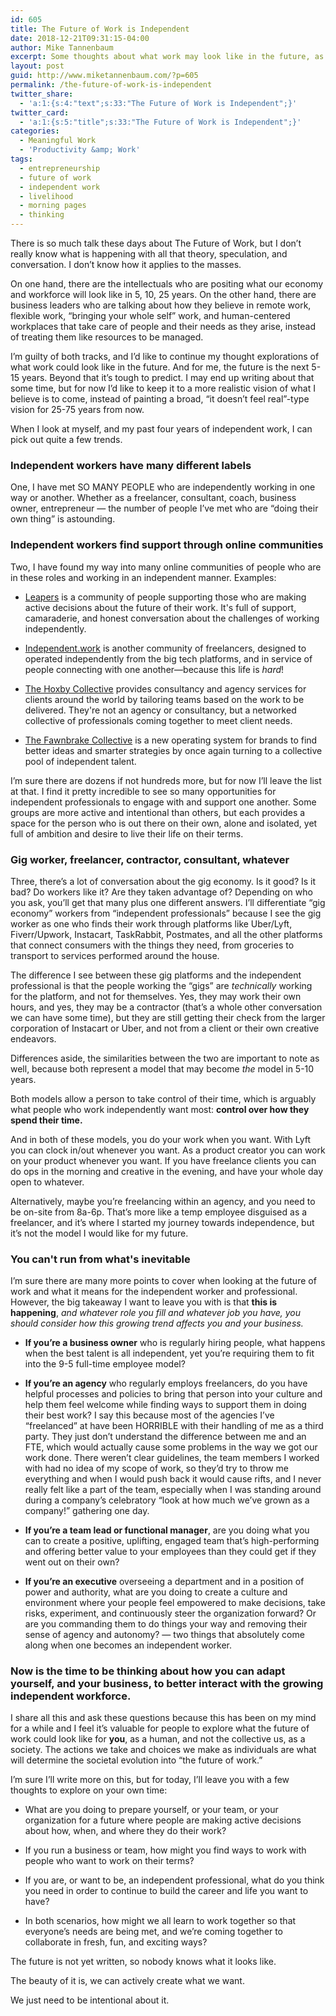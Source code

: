 ```yaml
---
id: 605
title: The Future of Work is Independent
date: 2018-12-21T09:31:15-04:00
author: Mike Tannenbaum
excerpt: Some thoughts about what work may look like in the future, as I come up on my three-year mark as an independent professional.
layout: post
guid: http://www.miketannenbaum.com/?p=605
permalink: /the-future-of-work-is-independent
twitter_share:
  - 'a:1:{s:4:"text";s:33:"The Future of Work is Independent";}'
twitter_card:
  - 'a:1:{s:5:"title";s:33:"The Future of Work is Independent";}'
categories:
  - Meaningful Work
  - 'Productivity &amp; Work'
tags:
  - entrepreneurship
  - future of work
  - independent work
  - livelihood
  - morning pages
  - thinking
---
```

There is so much talk these days about The Future of Work, but I don’t really know what is happening with all that theory, speculation, and conversation. I don’t know how it applies to the masses.

On one hand, there are the intellectuals who are positing what our economy and workforce will look like in 5, 10, 25 years. On the other hand, there are business leaders who are talking about how they believe in remote work, flexible work, “bringing your whole self” work, and human-centered workplaces that take care of people and their needs as they arise, instead of treating them like resources to be managed.

I’m guilty of both tracks, and I’d like to continue my thought explorations of what work could look like in the future. And for me, the future is the next 5-15 years. Beyond that it’s tough to predict. I may end up writing about that some time, but for now I’d like to keep it to a more realistic vision of what I believe is to come, instead of painting a broad, “it doesn’t feel real”-type vision for 25-75 years from now.

When I look at myself, and my past four years of independent work, I can pick out quite a few trends.

<h3>Independent workers have many different labels</h3>

One, I have met SO MANY PEOPLE who are independently working in one way or another. Whether as a freelancer, consultant, coach, business owner, entrepreneur —&nbsp;the number of people I’ve met who are “doing their own thing” is astounding.

<h3>Independent workers find support through online communities</h3>

Two, I have found my way into many online communities of people who are in these roles and working in an independent manner. Examples:

<ul>
    <li><a href="http://leapers.co/?utm_source=mike-tannenbaum-dot-com&amp;utm_medium=referral&amp;utm_campaign=mike-tannenbaum-dot-com" target="_blank" rel="nofollow noopener noreferrer">Leapers</a> is a community of people supporting those who are making active decisions about the future of their work. It's full of support, camaraderie, and honest conversation about the challenges of working independently.</li>
</ul>

<ul>
    <li><a href="http://independent.work/" target="_blank" rel="nofollow noopener noreferrer">Independent.work</a>&nbsp;is another community of freelancers, designed to operated independently from the big tech platforms, and in service of people connecting with one another—because this life is&nbsp;<em>hard</em>!</li>
</ul>

<ul>
    <li><a href="http://hoxby.com/?utm_source=mike-tannenbaum-dot-com&amp;utm_medium=referral&amp;utm_campaign=mike-tannenbaum-dot-com" target="_blank" rel="nofollow noopener noreferrer">The Hoxby Collective</a>&nbsp;provides consultancy and agency services for clients around the world by tailoring teams based on the work to be delivered. They're not an agency or consultancy, but a networked collective of professionals coming together to meet client needs.</li>
</ul>

<ul>
    <li><a href="https://www.wearefawnbrake.com/" target="_blank" rel="nofollow noopener noreferrer">The Fawnbrake Collective</a>&nbsp;is a new operating system for brands to find better ideas and smarter strategies by once again turning to a collective pool of independent talent.</li>
</ul>

I’m sure there are dozens if not hundreds more, but for now I’ll leave the list at that. I find it pretty incredible to see so many opportunities for independent professionals to engage with and support one another. Some groups are more active and intentional than others, but each provides a space for the person who is out there on their own, alone and isolated, yet full of ambition and desire to live their life on their terms.

<h3>Gig worker, freelancer, contractor, consultant, whatever</h3>

Three, there’s a lot of conversation about the gig economy. Is it good? Is it bad? Do workers like it? Are they taken advantage of? Depending on who you ask, you’ll get that many plus one different answers. I’ll differentiate “gig economy” workers from “independent professionals” because I see the gig worker as one who finds their work through platforms like Uber/Lyft, Fiverr/Upwork, Instacart, TaskRabbit, Postmates, and all the other platforms that connect consumers with the things they need, from groceries to transport to services performed around the house.

The difference I see between these gig platforms and the independent professional is that the people working the “gigs” are&nbsp;<em>technically</em>&nbsp;working for the platform, and not for themselves. Yes, they may work their own hours, and yes, they may be a contractor (that’s a whole other conversation we can have some time), but they are still getting their check from the larger corporation of Instacart or Uber, and not from a client or their own creative endeavors.

Differences aside, the similarities between the two are important to note as well, because both represent a model that may become&nbsp;<em>the</em>&nbsp;model in 5-10 years.

Both models allow a person to take control of their time, which is arguably what people who work independently want most:&nbsp;<strong>control over how they spend their time.</strong>

And in both of these models, you do your work when you want. With Lyft you can clock in/out whenever you want. As a product creator you can work on your product whenever you want. If you have freelance clients you can do ops in the morning and creative in the evening, and have your whole day open to whatever.

Alternatively, maybe you’re freelancing within an agency, and you need to be on-site from 8a-6p. That’s more like a temp employee disguised as a freelancer, and it’s where I started my journey towards independence, but it’s not the model I would like for my future.

<h3>You can't run from what's inevitable</h3>

I’m sure there are many more points to cover when looking at the future of work and what it means for the independent worker and professional. However, the big takeaway I want to leave you with is that&nbsp;<strong>this is happening</strong>,&nbsp;<em>and whatever role you fill and whatever job you have, you should consider how this growing trend affects you and your business.</em>

<ul>
    <li><strong>If you’re a business owner</strong>&nbsp;who is regularly hiring people, what happens when the best talent is all independent, yet you’re requiring them to fit into the 9-5 full-time employee model?</li>
</ul>

<ul>
    <li><strong>If you’re an agency</strong>&nbsp;who regularly employs freelancers, do you have helpful processes and policies to bring that person into your culture and help them feel welcome while finding ways to support them in doing their best work? I say this because most of the agencies I’ve “freelanced” at have been HORRIBLE with their handling of me as a third party. They just don’t understand the difference between me and an FTE, which would actually cause some problems in the way we got our work done. There weren’t clear guidelines, the team members I worked with had no idea of my scope of work, so they’d try to throw me everything and when I would push back it would cause rifts, and I never really felt like a part of the team, especially when I was standing around during a company’s celebratory “look at how much we’ve grown as a company!” gathering one day.</li>
</ul>

<ul>
    <li><strong>If you’re a team lead or functional manager</strong>, are you doing what you can to create a positive, uplifting, engaged team that’s high-performing and offering better value to your employees than they could get if they went out on their own?</li>
</ul>

<ul>
    <li><strong>If you’re an executive</strong>&nbsp;overseeing a department and in a position of power and authority, what are you doing to create a culture and environment where your people feel empowered to make decisions, take risks, experiment, and continuously steer the organization forward? Or are you commanding them to do things your way and removing their sense of agency and autonomy? —&nbsp;two things that absolutely come along when one becomes an independent worker.</li>
</ul>

<h3>Now is the time to be thinking about how you can adapt yourself, and your business, to better interact with the growing independent workforce.</h3>

I share all this and ask these questions because this has been on my mind for a while and I feel it’s valuable for people to explore what the future of work could look like for&nbsp;<strong>you</strong>, as a human, and not the collective us, as a society. The actions we take and choices we make as individuals are what will determine the societal evolution into “the future of work.”

I’m sure I’ll write more on this, but for today, I’ll leave you with a few thoughts to explore on your own time:

<ul>
    <li>What are you doing to prepare yourself, or your team, or your organization for a future where people are making active decisions about how, when, and where they do their work?</li>
</ul>

<ul>
    <li>If you run a business or team, how might you find ways to work with people who want to work on their terms?</li>
</ul>

<ul>
    <li>If you are, or want to be, an independent professional, what do you think you need in order to continue to build the career and life you want to have?</li>
</ul>

<ul>
    <li>In both scenarios, how might we all learn to work together so that everyone’s needs are being met, and we’re coming together to collaborate in fresh, fun, and exciting ways?</li>
</ul>

The future is not yet written, so nobody knows what it looks like.

The beauty of it is, we can actively create what we want.

We just need to be intentional about it.